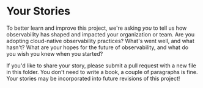 # Your Stories

To better learn and improve this project, we're asking _you_ to tell us how
observability has shaped and impacted your organization or team. Are you
adopting cloud-native observability practices? What's went well, and what
hasn't? What are your hopes for the future of observability, and what do you
wish you knew when you started?

If you'd like to share your story, please submit a pull request with a new file
in this folder. You don't need to write a book, a couple of paragraphs is fine.
Your stories may be incorporated into future revisions of this project!

